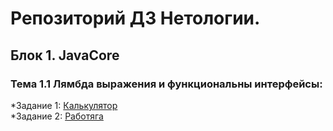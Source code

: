 # Репозиторий ДЗ Нетологии.  
## Блок 1. JavaCore  
### Тема 1.1 Лямбда выражения и функциональны интерфейсы:  
*Задание 1: 
[Калькулятор](https://github.com/UserSobolev/Netology/tree/main/JavaCore/lesson1_lambda/lambda/src)  
*Задание 2:
[Работяга](https://github.com/UserSobolev/Netology/tree/main/JavaCore/lesson1_lambda/lamdaWorker/src)
